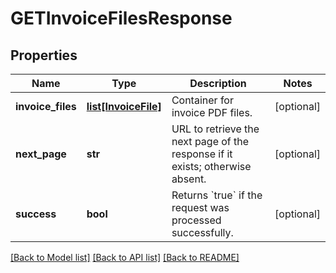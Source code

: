 # GETInvoiceFilesResponse

## Properties
Name | Type | Description | Notes
------------ | ------------- | ------------- | -------------
**invoice_files** | [**list[InvoiceFile]**](InvoiceFile.md) | Container for invoice PDF files.  | [optional] 
**next_page** | **str** | URL to retrieve the next page of the response if it exists; otherwise absent.  | [optional] 
**success** | **bool** | Returns &#x60;true&#x60; if the request was processed successfully. | [optional] 

[[Back to Model list]](../README.md#documentation-for-models) [[Back to API list]](../README.md#documentation-for-api-endpoints) [[Back to README]](../README.md)


